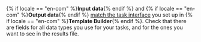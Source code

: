 {% if locale == "en-com" %}**Input data**{% endif %} and {% if locale == "en-com" %}**Output data**{% endif %} [match the task interface](../../../../template-builder/operations/create-specs.md) you set up in {% if locale == "en-com" %}**Template Builder**{% endif %}. Check that there are fields for all data types you use for your tasks, and for the ones you want to see in the results file.
